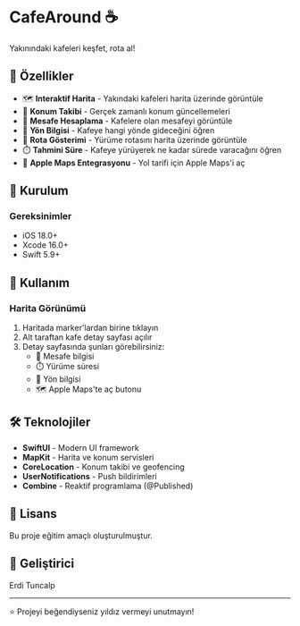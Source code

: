 # CafeAround ☕️

Yakınındaki kafeleri keşfet, rota al!

## 📱 Özellikler

- 🗺️ **Interaktif Harita** - Yakındaki kafeleri harita üzerinde görüntüle
- 📍 **Konum Takibi** - Gerçek zamanlı konum güncellemeleri
- 📏 **Mesafe Hesaplama** - Kafelere olan mesafeyi görüntüle
- 🧭 **Yön Bilgisi** - Kafeye hangi yönde gideceğini öğren
- 🚶 **Rota Gösterimi** - Yürüme rotasını harita üzerinde görüntüle
- ⏱️ **Tahmini Süre** - Kafeye yürüyerek ne kadar sürede varacağını öğren
- 📱 **Apple Maps Entegrasyonu** - Yol tarifi için Apple Maps'i aç


## 🚀 Kurulum

### Gereksinimler

- iOS 18.0+
- Xcode 16.0+
- Swift 5.9+

## 🎯 Kullanım

### Harita Görünümü

1. Haritada marker'lardan birine tıklayın
2. Alt taraftan kafe detay sayfası açılır
3. Detay sayfasında şunları görebilirsiniz:
   - 📏 Mesafe bilgisi
   - ⏱️ Yürüme süresi
   - 🧭 Yön bilgisi
   - 🗺️ Apple Maps'te aç butonu

## 🛠️ Teknolojiler

- **SwiftUI** - Modern UI framework
- **MapKit** - Harita ve konum servisleri
- **CoreLocation** - Konum takibi ve geofencing
- **UserNotifications** - Push bildirimleri
- **Combine** - Reaktif programlama (@Published)

## 📄 Lisans

Bu proje eğitim amaçlı oluşturulmuştur.

## 👤 Geliştirici

Erdi Tuncalp

---

⭐️ Projeyi beğendiyseniz yıldız vermeyi unutmayın!
